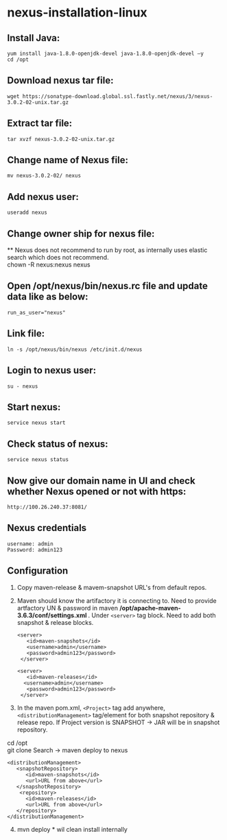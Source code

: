 # nexus-installation-linux

## Install Java:
    yum install java-1.8.0-openjdk-devel java-1.8.0-openjdk-devel –y
    cd /opt
## Download nexus tar file:
    wget https://sonatype-download.global.ssl.fastly.net/nexus/3/nexus-3.0.2-02-unix.tar.gz
## Extract tar file:
    tar xvzf nexus-3.0.2-02-unix.tar.gz
## Change name of Nexus file:
    mv nexus-3.0.2-02/ nexus
## Add nexus user: 
    useradd nexus
## Change owner ship for nexus file:
** Nexus does not recommend to run by root, as internally uses elastic search which does not recommend.  
    chown -R nexus:nexus nexus
## Open /opt/nexus/bin/nexus.rc file and update data like as below:
    run_as_user="nexus"
## Link file:
    ln -s /opt/nexus/bin/nexus /etc/init.d/nexus
## Login to nexus user:
    su - nexus
## Start nexus:
    service nexus start
## Check status of nexus:
    service nexus status
## Now give our domain name in UI and check whether Nexus opened or not with https:
    http://100.26.240.37:8081/
## Nexus credentials
    username: admin
    Password: admin123

## Configuration
1. Copy maven-release & mavem-snapshot URL's from default repos. 
2. Maven should know the artifactory it is connecting to. Need to provide artfactory UN & password in maven <b>/opt/apache-maven-3.6.3/conf/settings.xml </b>. Under ```<server>``` tag block. Need to add both snapshot & release blocks.
   ```
   <server>
      <id>maven-snapshots</id>
      <username>admin</username>
      <password>admin123</password>
    </server>

   <server>
      <id>maven-releases</id>
     <username>admin</username>
      <password>admin123</password>
    </server>
    ```
    
3. In the maven pom.xml, ```<Project>``` tag add anywhere, ```<distributionManagement>``` tag/element for both snapshot repository & release repo. If Project version is SNAPSHOT -> JAR will be in snapshot repository. 

cd /opt    
git clone <weekend>
Search -> maven deploy to nexus
    
```
<distributionManagement>
   <snapshotRepository>
      <id>maven-snapshots</id>
      <url>URL from above</url>
   </snapshotRepository>
    <repository>
      <id>maven-releases</id>
      <url>URL from above</url>
   </repository>
</distributionManagement>
```

4. mvn deploy * wil clean install internally


